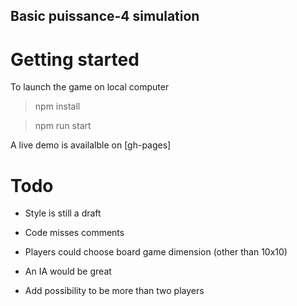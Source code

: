 ## Basic puissance-4 simulation

# Getting started

To launch the game on local computer

> npm install

> npm run start

A live demo is availalble on [gh-pages]


# Todo

- Style is still a draft

- Code misses comments

- Players could choose board game dimension (other than 10x10)

- An IA would be great

- Add possibility to be more than two players


